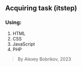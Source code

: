 ## Acquiring task (itstep)
### Using:
1. HTML
2. CSS
3. JavaScript
4. PHP
> By Alexey Bobrikov, 2023